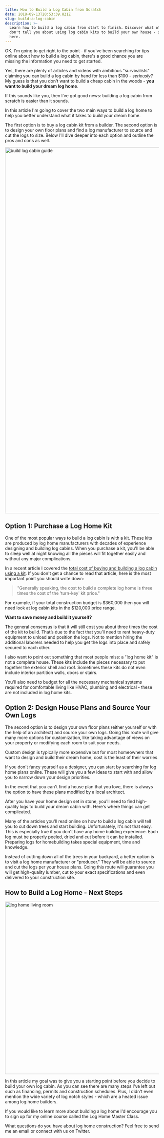 ```yaml
---
title: How to Build a Log Cabin from Scratch
date: 2018-09-13T20:53:39.821Z
slug: build-a-log-cabin
description: >-
  Learn how to build a log cabin from start to finish. Discover what others
  don't tell you about using log cabin kits to build your own house - start
  here.
---
```

<p>OK, I'm going to get right to the point - if you've been searching for tips online about how to build a log cabin, there's a good chance you are missing the information you need to get started.</p>



Yes, there are plenty of articles and videos with ambitious "survivalists" claiming you can build a log cabin by hand for less than $100 - <em>seriously?</em> My guess is that you don't want to build a cheap cabin in the woods - <strong>you want to build your dream log home</strong>.



If this sounds like you, then I've got good news: building a log cabin from scratch is easier than it sounds.



In this article I'm going to cover the two main ways to build a log home to help you better understand what it takes to build your dream home. 



The first option is to buy a log cabin kit from a builder. The second option is to design your own floor plans and find a log manufacturer to source and cut the logs to size. Below I'll dive deeper into each option and outline the pros and cons as well.



<img src="http://www.doorwaysmagazine.com/wp-content/uploads/build_log_cabin_guide.jpg" alt="build log cabin guide" width="800" height="1199" class="aligncenter size-full wp-image-12772" />



<h2>Option 1: Purchase a Log Home Kit</h2>



One of the most popular ways to build a log cabin is with a kit. These kits are produced by log home manufacturers with decades of experience designing and building log cabins. When you purchase a kit, you'll be able to sleep well at night knowing all the pieces will fit together easily and without any major complications.



In a recent article I covered the <a href="http://www.doorwaysmagazine.com/log-cabin-kits/" target="_blank">total cost of buying and building a log cabin using a kit</a>. If you don't get a chance to read that article, here is the most important point you should write down: 



<blockquote>"Generally speaking, the cost to build a complete log home is three times the cost of the 'turn-key' kit price."</blockquote>



For example, if your total construction budget is $360,000 then you will need look at log cabin kits in the $120,000 price range.



<strong>Want to save money and build it yourself? </strong>



The general consensus is that it will still cost you about three times the cost of the kit to build. That’s due to the fact that you’ll need to rent heavy-duty equipment to unload and position the logs. Not to mention hiring the additional laborers needed to help you get the logs into place and safely secured to each other.



I also want to point out something that most people miss: a "log home kit" is not a complete house. These kits include the pieces necessary to put together the exterior shell and roof. Sometimes these kits do not even include interior partition walls, doors or stairs. 



You'll also need to budget for all the necessary mechanical systems required for comfortable living like HVAC, plumbing and electrical - these are not included in log home kits.



<h2>Option 2: Design House Plans and Source Your Own Logs</h2>



The second option is to design your own floor plans (either yourself or with the help of an architect) and source your own logs. Going this route will give many more options for customization, like taking advantage of views on your property or modifying each room to suit your needs.



Custom design is typically more expensive but for most homeowners that want to design and build their dream home, cost is the least of their worries.



If you don't fancy yourself as a designer, you can start by searching for log home plans online. These will give you a few ideas to start with and allow you to narrow down your design priorities.



In the event that you can't find a house plan that you love, there is always the option to have these plans modified by a local architect. 



After you have your home design set in stone, you'll need to find high-quality logs to build your dream cabin with. Here's where things can get complicated.



Many of the articles you'll read online on how to build a log cabin will tell you to cut down trees and start building. Unfortunately, it's not that easy. This is especially true if you don't have any home building experience. Each log must be properly peeled, dried and cut before it can be installed. Preparing logs for homebuilding takes special equipment, time and knowledge. 



Instead of cutting down all of the trees in your backyard, a better option is to visit a log home manufacturer or "producer." They will be able to source and cut the logs per your house plans. Going this route will guarantee you will get high-quality lumber, cut to your exact specifications and even delivered to your construction site.



<h2>How to Build a Log Home - Next Steps</h2>



<img src="http://www.doorwaysmagazine.com/wp-content/uploads/log_home_living_room.jpg" alt="log home living room" width="848" height="565" class="aligncenter size-full wp-image-1156" />

 

In this article my goal was to give you a starting point before you decide to build your own log cabin. As you can see there are many steps I've left out such as financing, permits and construction schedules. Plus, I didn't even mention the wide variety of log notch styles - which are a heated issue among log home builders.



If you would like to learn more about building a log home I'd encourage you to sign up for my online course called the Log Home Master Class.



What questions do you have about log home construction? Feel free to send me an email or connect with us on Twitter.
